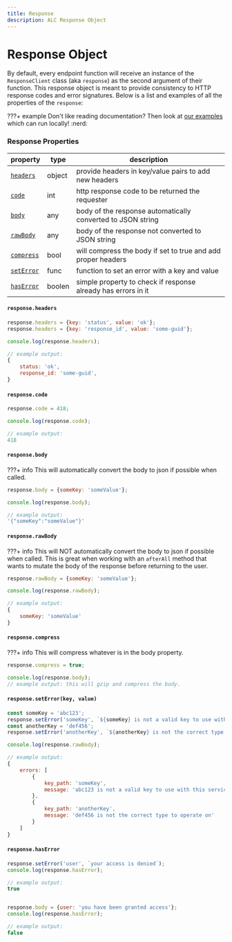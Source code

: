 ```yaml
---
title: Response
description: ALC Response Object
---
```


# Response Object

By default, every endpoint function will receive an instance of the `ResponseClient` class (aka `response`) as the second argument of their function. This response object is meant to provide consistency to HTTP response codes and error signatures. Below is a list and examples of all the properties of the `response`:

???+ example
    Don't like reading documentation? Then look at [our examples](https://github.com/syngenta-digital/docs-markdown-alc/tree/main/examples/node/apigateway) which can run locally! :nerd:

### Response Properties

| property                                                                  | type  | description                                                   |
|---------------------------------------------------------------------------|-------|---------------------------------------------------------------|
| [`headers`]({{web.url}}/node/apigateway/response/#responseheaders)        | object| provide headers in key/value pairs to add new headers         |
| [`code`]({{web.url}}/node/apigateway/response/#responsecode)              | int   | http response code to be returned the requester               |
| [`body`]({{web.url}}/node/apigateway/response/#responsebody)              | any   | body of the response automatically converted to JSON string   |
| [`rawBody`]({{web.url}}/node/apigateway/response/#responserawbody)        | any   | body of the response not converted to JSON string             |
| [`compress`]({{web.url}}/node/apigateway/response/#responsecompress)      | bool  | will compress the body if set to true and add proper headers  |
| [`setError`]({{web.url}}/node/apigateway/response/#responseseterror)      | func  | function to set an error with a key and value                 |
| [`hasError`]({{web.url}}/node/apigateway/response/#responsehaserror)      | boolen| simple property to check if response already has errors in it |


#### `response.headers`

```js
response.headers = {key: 'status', value: 'ok'};
response.headers = {key: 'response_id', value: 'some-guid'};

console.log(response.headers);

// example output:
{
    status: 'ok',
    response_id: 'some-guid',
}
```

#### `response.code`

```js
response.code = 418;

console.log(response.code);

// example output:
418
```

#### `response.body`

???+ info
    This will automatically convert the body to json if possible when called.

```js
response.body = {someKey: 'someValue'};

console.log(response.body);

// example output:
'{"someKey":"someValue"}'
```

#### `response.rawBody`

???+ info
    This will NOT automatically convert the body to json if possible when called. This is great when working with an `afterAll` method that wants to mutate the body of the response before returning to the user.

```js
response.rawBody = {someKey: 'someValue'};

console.log(response.rawBody);

// example output:
{
    someKey: 'someValue'
}
```

#### `response.compress`

???+ info
    This will compress whatever is in the body property.

```js
response.compress = true;

console.log(response.body);
// example output: this will gzip and compress the body.
```

#### `response.setError(key, value)`

```js
const someKey = 'abc123';
response.setError('someKey', `${someKey} is not a valid key to use with this service; try again with a different key`);
const anotherKey = 'def456';
response.setError('anotherKey', `${anotherKey} is not the correct type to operate on`);

console.log(response.rawBody);

// example output:
{
    errors: [
        {
            key_path: 'someKey',
            message: 'abc123 is not a valid key to use with this service; try again with a different key'
        },
        {
            key_path: 'anotherKey',
            message: 'def456 is not the correct type to operate on'
        }
    ]
}
```

#### `response.hasError`

```js
response.setError('user', `your access is denied`);
console.log(response.hasError);

// example output:
true


response.body = {user: 'you have been granted access'};
console.log(response.hasError);

// example output:
false
```
